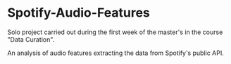 # Spotify-Audio-Features
Solo project carried out during the first week of the master's in the course "Data Curation". 

An analysis of audio features extracting the data from Spotify's public API. 
